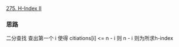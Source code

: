 [275. H-Index II](https://leetcode.com/problems/h-index-ii/)

### 思路
二分查找
查出第一个 i 使得 citiations[i] <= n - i
则 n - i 则为所求h-index